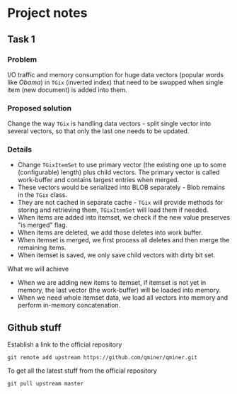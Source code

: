 # Project notes

## Task 1

### Problem

I/O traffic and memory consumption for huge data vectors (popular words like *Obama*) in `TGix` (inverted index) 
that need to be swapped when single item (new document) is added into them.

### Proposed solution

Change the way `TGix` is handling data vectors - split single vector into several vectors,
so that only the last one needs to be updated.

### Details

- Change `TGixItemSet` to use primary vector (the existing one up to some (configurable) length) plus child vectors. 
   The primary vector is called work-buffer and contains largest entries when merged. 
- These vectors would be serialized into BLOB separately - Blob remains in the `TGix` class.
- They are not cached in separate cache - `TGix` will provide methods for storing and retrieving them, `TGixItemSet` will load them if needed.
- When items are added into itemset, we check if the new value preserves "is merged" flag.
- When items are deleted, we add those deletes into work buffer. 
- When itemset is merged, we first process all deletes and then merge the remaining items.
- When itemset is saved, we only save child vectors with dirty bit set.

What we will achieve
- When we are adding new items to itemset, if itemset is not yet in memory, the last vector (the work-buffer) will be loaded into memory.
- When we need whole itemset data, we load all vectors into memory and perform in-memory concatenation.

## Github stuff

Establish a link to the official repository

	git remote add upstream https://github.com/qminer/qminer.git

To get all the latest stuff from the official repository

	git pull upstream master